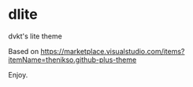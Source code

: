 # dlite

dvkt's lite theme

Based on https://marketplace.visualstudio.com/items?itemName=thenikso.github-plus-theme

Enjoy.
